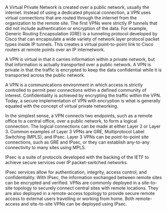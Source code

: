 A Virtual Private Network is created over a public network, usually the internet. 
Instead of using a dedicated physical connection, a VPN uses virtual connections that are routed through the internet from the organization to the remote site. The first VPNs were strictly IP tunnels that did not include authentication or encryption of the data. For example, Generic Routing Encapsulation (GRE) is a tunneling protocol developed by Cisco that can encapsulate a wide variety of network layer protocol packet types inside IP tunnels. This creates a virtual point-to-point link to Cisco routers at remote points over an IP internetwork.

A VPN is virtual in that it carries information within a private network, but that information is actually transported over a public network. A VPN is private in that the traffic is encrypted to keep the data confidential while it is transported across the public network.

A VPN is a communications environment in which access is strictly controlled to permit peer connections within a defined community of interest. Confidentiality is achieved by encrypting the traffic within the VPN. Today, a secure implementation of VPN with encryption is what is generally equated with the concept of virtual private networking.

In the simplest sense, a VPN connects two endpoints, such as a remote office to a central office, over a public network, to form a logical connection. The logical connections can be made at either Layer 2 or Layer 3. Common examples of Layer 3 VPNs are GRE, Multiprotocol Label Switching (MPLS), and IPsec. Layer 3 VPNs can be point-to-point site connections, such as GRE and IPsec, or they can establish any-to-any connectivity to many sites using MPLS.

IPsec is a suite of protocols developed with the backing of the IETF to achieve secure services over IP packet-switched networks.

IPsec services allow for authentication, integrity, access control, and confidentiality. With IPsec, the information exchanged between remote sites can be encrypted and verified. VPNs are commonly deployed in a site-to-site topology to securely connect central sites with remote locations. They are also deployed in a remote-access topology to provide secure remote access to external users travelling or working from home. Both remote-access and site-to-site VPNs can be deployed using IPsec.